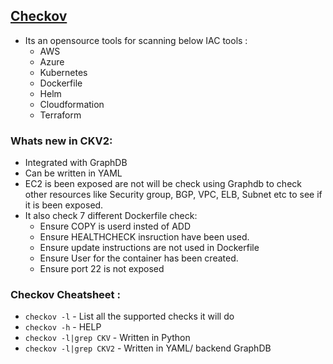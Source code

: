 ## [Checkov](https://github.com/bridgecrewio/checkov)
- Its an opensource tools for scanning below IAC tools :
  - AWS
  - Azure
  - Kubernetes
  - Dockerfile
  - Helm
  - Cloudformation
  - Terraform


### Whats new in CKV2: 
- Integrated with GraphDB
- Can be written in YAML
- EC2 is been exposed are not will be check using Graphdb to check other resources like Security group, BGP, VPC, ELB, Subnet etc to see if it is been exposed. 
- It also check 7 different Dockerfile check:
  - Ensure COPY is userd insted of ADD
  - Ensure HEALTHCHECK insruction have been used.
  - Ensure update instructions are not used in Dockerfile
  - Ensure User for the container has been created.
  - Ensure port 22 is not exposed

### Checkov Cheatsheet :
- `checkov -l` - List all the supported checks it will do
- `checkov -h` - HELP
- `checkov -l|grep CKV` - Written in Python
- `checkov -l|grep CKV2` - Written in YAML/ backend GraphDB

